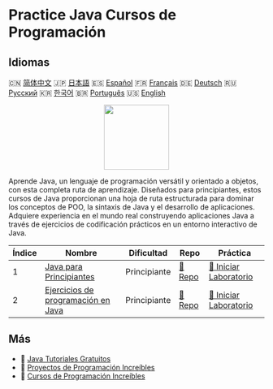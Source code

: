 # Practice Java Cursos de Programación

## Idiomas

🇨🇳 [简体中文](README_zh.md) 🇯🇵 [日本語](README_ja.md) 🇪🇸 [Español](README_es.md) 🇫🇷 [Français](README_fr.md) 🇩🇪 [Deutsch](README_de.md) 🇷🇺 [Русский](README_ru.md) 🇰🇷 [한국어](README_ko.md) 🇧🇷 [Português](README_pt.md) 🇺🇸 [English](README.md) 

<div align="center">
<img width="128px" src="https://file.labex.io/path/vBtgM8cNsQFn.png">
</div>

Aprende Java, un lenguaje de programación versátil y orientado a objetos, con esta completa ruta de aprendizaje. Diseñados para principiantes, estos cursos de Java proporcionan una hoja de ruta estructurada para dominar los conceptos de POO, la sintaxis de Java y el desarrollo de aplicaciones. Adquiere experiencia en el mundo real construyendo aplicaciones Java a través de ejercicios de codificación prácticos en un entorno interactivo de Java.

|   Índice | Nombre                                                                           | Dificultad   | Repo                                                        | Práctica                                                                 |
|----------|----------------------------------------------------------------------------------|--------------|-------------------------------------------------------------|--------------------------------------------------------------------------|
|        1 | [Java para Principiantes](https://labex.io/es/courses/java-for-beginners)        | Principiante | [🔗 Repo](https://github.com/labex-labs/java-for-beginners) | [🚀 Iniciar Laboratorio](https://labex.io/es/courses/java-for-beginners) |
|        2 | [Ejercicios de programación en Java](https://labex.io/es/courses/java-exercises) | Principiante | [🔗 Repo](https://github.com/labex-labs/java-exercises)     | [🚀 Iniciar Laboratorio](https://labex.io/es/courses/java-exercises)     |

## Más

- 🔗 [Java Tutoriales Gratuitos](https://github.com/labex-labs/java-free-tutorials)
- 🔗 [Proyectos de Programación Increíbles](https://github.com/labex-labs/awesome-programming-projects)
- 🔗 [Cursos de Programación Increíbles](https://github.com/labex-labs/awesome-programming-courses)

